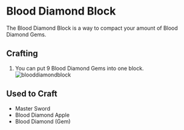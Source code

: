 # Blood Diamond Block

The Blood Diamond Block is a way to compact your amount of Blood Diamond Gems.

## Crafting

1) You can put 9 Blood Diamond Gems into one block.
![blooddiamondblock](https://t.gyazo.com/teams/chew/3386677dc74555967f28f5f77fc7d571.png)

## Used to Craft

- Master Sword
- Blood Diamond Apple
- Blood Diamond (Gem)
